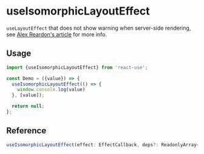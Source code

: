 # useIsomorphicLayoutEffect

`useLayoutEffect` that does not show warning when server-side rendering, see [Alex Reardon's article](https://medium.com/@alexandereardon/uselayouteffect-and-ssr-192986cdcf7a) for more info.

## Usage

```jsx
import {useIsomorphicLayoutEffect} from 'react-use';

const Demo = ({value}) => {
  useIsomorphicLayoutEffect(() => {
    window.console.log(value)
  }, [value]);

  return null;
};
```


## Reference

```ts
useIsomorphicLayoutEffect(effect: EffectCallback, deps?: ReadonlyArray<any> | undefined);
```
